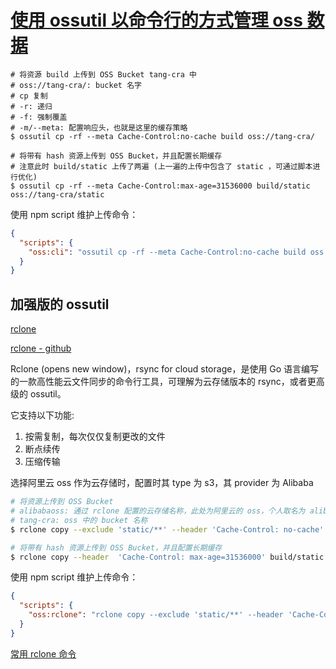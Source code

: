 # [使用 ossutil 以命令行的方式管理 oss 数据](https://help.aliyun.com/document_detail/50451.html)

```shell
# 将资源 build 上传到 OSS Bucket tang-cra 中
# oss://tang-cra/: bucket 名字
# cp 复制
# -r: 递归
# -f: 强制覆盖
# -m/--meta: 配置响应头，也就是这里的缓存策略
$ ossutil cp -rf --meta Cache-Control:no-cache build oss://tang-cra/

# 将带有 hash 资源上传到 OSS Bucket，并且配置长期缓存
# 注意此时 build/static 上传了两遍 (上一遍的上传中包含了 static ，可通过脚本进行优化)
$ ossutil cp -rf --meta Cache-Control:max-age=31536000 build/static oss://tang-cra/static
```

使用 npm script 维护上传命令：

```json
{
  "scripts": {
    "oss:cli": "ossutil cp -rf --meta Cache-Control:no-cache build oss://tang-cra/ && ossutil cp -rf --meta Cache-Control:max-age=31536000 build/static oss://tang-cra/static"
  }
}
```

## 加强版的 ossutil

[rclone](https://rclone.org/)

[rclone - github](https://github.com/rclone/rclone)

Rclone (opens new window)，rsync for cloud storage，是使用 Go 语言编写的一款高性能云文件同步的命令行工具，可理解为云存储版本的 rsync，或者更高级的 ossutil。

它支持以下功能:

1. 按需复制，每次仅仅复制更改的文件
2. 断点续传
3. 压缩传输

选择阿里云 oss 作为云存储时，配置时其 type 为 s3，其 provider 为 Alibaba

```sh
# 将资源上传到 OSS Bucket
# alibabaoss: 通过 rclone 配置的云存储名称，此处为阿里云的 oss，个人取名为 alibabaoss
# tang-cra: oss 中的 bucket 名称
$ rclone copy --exclude 'static/**' --header 'Cache-Control: no-cache' build alibabaoss:/tang-cra --progress

# 将带有 hash 资源上传到 OSS Bucket，并且配置长期缓存
$ rclone copy --header  'Cache-Control: max-age=31536000' build/static alibabaoss:/tang-cra/static --progress
```

使用 npm script 维护上传命令：

```json
{
  "scripts": {
    "oss:rclone": "rclone copy --exclude 'static/**' --header 'Cache-Control: no-cache' build alibabaoss:/tang-cra --progress && rclone copy --header  'Cache-Control: max-age=31536000' build/static alibabaoss:/tang-cra/static --progress"
  }
}
```

[常用 rclone 命令](https://blog.csdn.net/jiujiederoushan/article/details/125217259)
